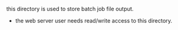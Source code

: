 this directory is used to store batch job file output.

* the web server user needs read/write access to this directory.